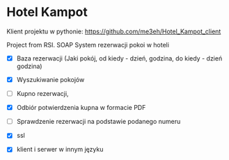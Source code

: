 # Hotel Kampot

Klient projektu w pythonie: https://github.com/me3eh/Hotel_Kampot_client

Project from RSI. SOAP
System rezerwacji pokoi w hoteli
- [x] Baza rezerwacji (Jaki pokój, od kiedy - dzień, godzina, do kiedy - dzień godzina)
- [x] Wyszukiwanie pokojów
- [ ] Kupno rezerwacji,
- [x] Odbiór potwierdzenia kupna w formacie PDF
- [ ] Sprawdzenie rezerwacji na podstawie podanego numeru

- [x] ssl
- [x] klient i serwer w innym języku

